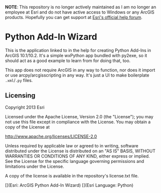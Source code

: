 **NOTE**: This repository is no longer actively maintained as I am no longer an employee at Esri and do not have active access to Windows or any ArcGIS products. Hopefully you can get support at [Esri's official help forum](https://geonet.esri.com/groups/python-addins).

# Python Add-In Wizard

This is the application linked to in the help for creating Python Add-Ins in ArcGIS 10.1/10.2. It's a simple wxPython app bundled with py2exe, so it should act as a good example to learn from for doing that, too.

This app does not require ArcGIS in any way to function, nor does it import or use arcpy/arcgisscripting in any way. It's just a UI to make boilerplate `.xml`/`.py` files.

## Licensing
Copyright 2013 Esri

Licensed under the Apache License, Version 2.0 (the "License");
you may not use this file except in compliance with the License.
You may obtain a copy of the License at

   http://www.apache.org/licenses/LICENSE-2.0

Unless required by applicable law or agreed to in writing, software
distributed under the License is distributed on an "AS IS" BASIS,
WITHOUT WARRANTIES OR CONDITIONS OF ANY KIND, either express or implied.
See the License for the specific language governing permissions and
limitations under the License.

A copy of the license is available in the repository's license.txt file.

[](Esri: ArcGIS Python Add-In Wizard)
[](Esri Language: Python)
